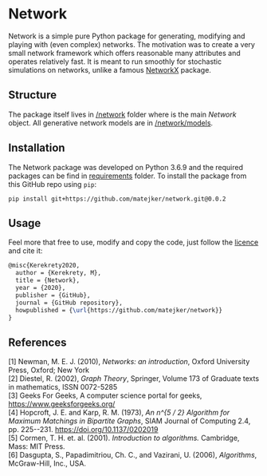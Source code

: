 # Network
Network is a simple pure Python package for generating, modifying and playing with (even complex) networks. The motivation 
was to create a very small network framework which offers reasonable many attributes and operates relatively fast. It is 
meant to run smoothly for stochastic simulations on networks, unlike a famous [NetworkX](https://github.com/networkx/networkx) 
package.

## Structure
The package itself lives in [/network](./network) folder where is the main _Network_ object. All generative network 
models are in [/network/models](./network/models). 

## Installation 
The Network package was developed on Python 3.6.9 and the required packages can be find in [requirements](./requirements)
folder. To install the package from this GitHub repo using `pip`:
```
pip install git+https://github.com/matejker/network.git@0.0.2
``` 

## Usage
Feel more that free to use, modify and copy the code, just follow the [licence](./LICENSE.txt) and cite it:

```tex
@misc{Kerekrety2020,
  author = {Kerekrety, M},
  title = {Network},
  year = {2020},
  publisher = {GitHub},
  journal = {GitHub repository},
  howpublished = {\url{https://github.com/matejker/network}}
}
```

## References
[1] Newman, M. E. J. (2010), _Networks: an introduction_, Oxford University Press, Oxford; New York  
[2] Diestel, R. (2002), _Graph Theory_, Springer, Volume 173 of Graduate texts in mathematics, ISSN 0072-5285  
[3] Geeks For Geeks, A computer science portal for geeks, https://www.geeksforgeeks.org/  
[4] Hopcroft, J. E. and Karp, R. M. (1973), _An n^{5 / 2} Algorithm for Maximum Matchings in Bipartite Graphs_,
    SIAM Journal of Computing 2.4, pp. 225--231. <https://doi.org/10.1137/0202019>  
[5] Cormen, T. H. et. al. (2001). _Introduction to algorithms._ Cambridge, Mass: MIT Press.  
[6] Dasgupta, S., Papadimitriou, Ch. C., and Vazirani, U. (2006), _Algorithms_, McGraw-Hill, Inc., USA.  
